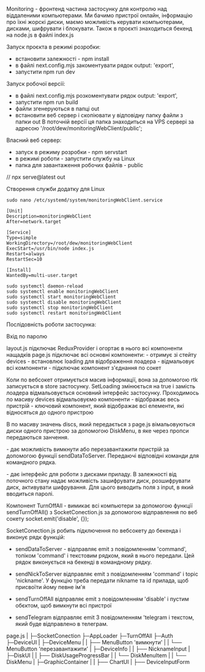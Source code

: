 Monitoring - фронтенд частина застосунку для контролю над віддаленими компьютерами. Ми бачимо пристрої онлайн, інформацію про їхні жорскі диски, маємо можливість керувати компьютерами, дисками, шифрувати і блокувати.
Також в проєкті знаходиться бекенд на node.js в файлі index.js

Запуск проєкта в режимі розробки:

- встановити залежності - npm install
- в файлі next.config.mjs закоментувати рядок output: 'export',
- запустити npm run dev

Запуск робочої версії:

- в файлі next.config.mjs розкоментувати рядок output: 'export',
- запустити npm run build
- файли згенеруються в папці out
- встановити веб сервер і скопіювати у відповідну папку файли з папки out
  В поточній версії ця папка знаходиться на VPS сервері за адресою '/root/dew/monitoringWebClient/public';

Власний веб сервер:

- запуск в режиму розробки - npm servstart
- в режимі роботи - запустити службу на Linux
- папка для завантаження робочих файлів - public

// npx serve@latest out

Створення служби додатку для Linux

    sudo nano /etc/systemd/system/monitoringWebClient.service

    [Unit]
    Description=monitoringWebClient
    After=network.target

    [Service]
    Type=simple
    WorkingDirectory=/root/dew/monitoringWebClient
    ExecStart=/usr/bin/node index.js
    Restart=always
    RestartSec=10

    [Install]
    WantedBy=multi-user.target

    sudo systemctl daemon-reload
    sudo systemctl enable monitoringWebClient
    sudo systemctl start monitoringWebClient
    sudo systemctl disable monitoringWebClient
    sudo systemctl stop monitoringWebClient
    sudo systemctl restart monitoringWebClient

Послідовність роботи застосунка:

Вхід по паролю

layout.js підключає ReduxProvider і огортає в нього всі компоненти нащадків
page.js підключає всі основні компоненти: - отримує зі стейту devices - встановлює loading для відображення лоадера - відмальовує всі компоненти - підключає компонент з'єднання по сокет

Коли по вебсокет отримується масив інформації, вона за допомогою rtk записується в store застосунку.
SetLoading змінюється на true і замість лоадера відмальовується основний інтерфейс застосунку.
Проходимось по масиву devices відмальовуємо компоненти <DeviceUI> - відображає весь пристрій
<DeviceUI> - ключовий компонент, який відображає всі елементи, які відносяться до одного пристрою

В <DeviceUI> по масиву значень discs, який передається з page.js вімальовуються диски одного пристрою за допомогою DiskMenu, в яке через пропси передаються занчення.

<DeviceMenu> - дає можливість вимкнути або перезавантажити пристрій за допомогою функції sendDataToServer. Передаючі відповідні команди для командного рядка.

<DiskMenu> - дає інтерфейс для роботи з дисками приладу. В залежності від поточного стану надає можливість зашифрувати диск, розшифрувати диск, активувати шифрування. Для цього виводить поля з input, в який вводиться паролі.

Компонент TurnOffAll - вимикає всі компьютери за допомогою функції sendTurnOffAll() з SocketConection.js за допомогою відправлення по веб сокету socket.emit('disable', {});

SocketConection.js робить підключення по вебсокету до бекенда і виконує рядк функцій:

- sendDataToServer - відправляє emit з повідомленням 'command', топіком 'command' і текстовим рядком, який в нього передали. Цей рядок виконується на бекенді в командному рядку.

- sendNickToServer відправляє emit з повідомленням 'command' і topic 'nickname'. У функцію треба передати nikname та id прилада, щоб присвоїти йому певне ім'я

- sendTurnOffAll відправляє emit з повідомленням 'disable' і пустим обєктом, щоб вимкнути всі пристрої

- sendTelegram відправляє emit З повідомленням 'telegram і текстом, який буде відправлено в телеграм.

page.js
|
├─SocketConection
├─AppLoader
├─TurnOffAll
├─Auth
├─DeviceUI
| ├─DeviceMenu
| | ├── MenuButton 'вимкнути'
| | └── MenuButton 'перезавантажити'
| ├─DeviceInfo
| | ├── NicknameInput
| ├─DiskUI
| | ├── DiskUsageProgressBar
| | └── DiskMenuItem
| | └── DiskMenu
| ├─GraphicContainer
| | ├── ChartUI
| ├── DeviceInputForm
